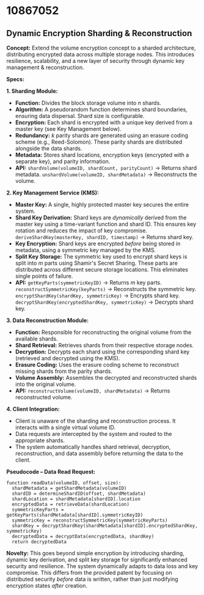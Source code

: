 # 10867052

## Dynamic Encryption Sharding & Reconstruction

**Concept:** Extend the volume encryption concept to a sharded architecture, distributing encrypted data across multiple storage nodes. This introduces resilience, scalability, and a new layer of security through dynamic key management & reconstruction.

**Specs:**

**1. Sharding Module:**

*   **Function:** Divides the block storage volume into *n* shards.
*   **Algorithm:**  A pseudorandom function determines shard boundaries, ensuring data dispersal.  Shard size is configurable.
*   **Encryption:** Each shard is encrypted with a unique key derived from a master key (see Key Management below).
*   **Redundancy:**  *k* parity shards are generated using an erasure coding scheme (e.g., Reed-Solomon). These parity shards are distributed alongside the data shards.
*   **Metadata:** Stores shard locations, encryption keys (encrypted with a separate key), and parity information.
*   **API:** `shardVolume(volumeID, shardCount, parityCount)` -> Returns shard metadata. `unshardVolume(volumeID, shardMetadata)` -> Reconstructs the volume.

**2. Key Management Service (KMS):**

*   **Master Key:**  A single, highly protected master key secures the entire system.
*   **Shard Key Derivation:** Shard keys are *dynamically* derived from the master key using a time-variant function and shard ID.  This ensures key rotation and reduces the impact of key compromise.  `deriveShardKey(masterKey, shardID, timestamp)` -> Returns shard key.
*   **Key Encryption:** Shard keys are encrypted *before* being stored in metadata, using a symmetric key managed by the KMS.
*   **Split Key Storage:** The symmetric key used to encrypt shard keys is split into *m* parts using Shamir's Secret Sharing.  These parts are distributed across different secure storage locations. This eliminates single points of failure.
*   **API:** `getKeyParts(symmetricKeyID)` -> Returns *m* key parts.  `reconstructSymmetricKey(keyParts)` -> Reconstructs the symmetric key. `encryptShardKey(shardKey, symmetricKey)` -> Encrypts shard key. `decryptShardKey(encryptedShardKey, symmetricKey)` -> Decrypts shard key.

**3. Data Reconstruction Module:**

*   **Function:** Responsible for reconstructing the original volume from the available shards.
*   **Shard Retrieval:** Retrieves shards from their respective storage nodes.
*   **Decryption:** Decrypts each shard using the corresponding shard key (retrieved and decrypted using the KMS).
*   **Erasure Coding:**  Uses the erasure coding scheme to reconstruct missing shards from the parity shards.
*   **Volume Assembly:**  Assembles the decrypted and reconstructed shards into the original volume.
*   **API:** `reconstructVolume(volumeID, shardMetadata)` -> Returns reconstructed volume.

**4. Client Integration:**

*   Client is unaware of the sharding and reconstruction process. It interacts with a single virtual volume ID.
*   Data requests are intercepted by the system and routed to the appropriate shards.
*   The system automatically handles shard retrieval, decryption, reconstruction, and data assembly before returning the data to the client.

**Pseudocode – Data Read Request:**

```
function readData(volumeID, offset, size):
  shardMetadata = getShardMetadata(volumeID)
  shardID = determineShardID(offset, shardMetadata)
  shardLocation = shardMetadata[shardID].location
  encryptedData = retrieveData(shardLocation)
  symmetricKeyParts = getKeyParts(shardMetadata[shardID].symmetricKeyID)
  symmetricKey = reconstructSymmetricKey(symmetricKeyParts)
  shardKey = decryptShardKey(shardMetadata[shardID].encryptedShardKey, symmetricKey)
  decryptedData = decryptData(encryptedData, shardKey)
  return decryptedData
```

**Novelty:** This goes beyond simple encryption by introducing sharding, dynamic key derivation, and split key storage for significantly enhanced security and resilience. The system dynamically adapts to data loss and key compromise.  This differs from the provided patent by focusing on distributed security *before* data is written, rather than just modifying encryption states *after* creation.